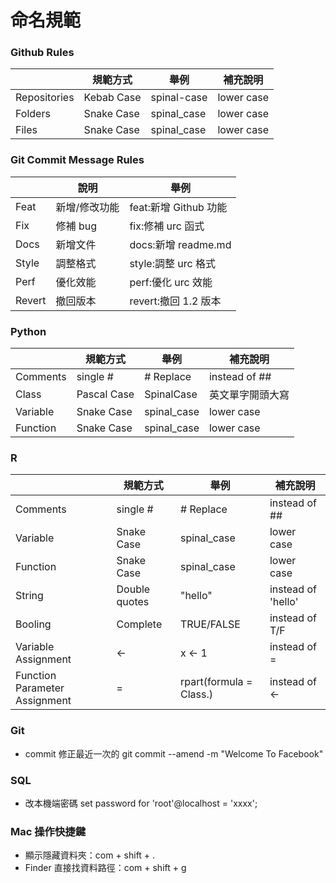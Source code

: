 # 命名規範

### Github Rules
|              | 規範方式   | 舉例        | 補充說明 |
| ------------ | ---------- | ----------- | -------- |
| Repositories | Kebab Case | spinal-case | lower case   |
| Folders      | Snake Case | spinal_case | lower case   |
| Files        | Snake Case | spinal_case | lower case   |

### Git Commit Message Rules
|        | 說明          | 舉例                  |
| ------ | ------------- | --------------------- |
| Feat   | 新增/修改功能 | feat:新增 Github 功能 |
| Fix    | 修補 bug      | fix:修補 urc 函式     |
| Docs   | 新增文件      | docs:新增 readme.md   |
| Style  | 調整格式      | style:調整 urc 格式   |
| Perf   | 優化效能      | perf:優化 urc 效能    |
| Revert | 撤回版本      | revert:撤回 1.2 版本  |

### Python
|              | 規範方式   | 舉例        | 補充說明 |
| ------------ | ---------- | ----------- | -------- |
| Comments | single # | # Replace | instead of ##   |
| Class | Pascal Case | SpinalCase | 英文單字開頭大寫   |
| Variable | Snake Case | spinal_case | lower case   |
| Function | Snake Case | spinal_case | lower case   |

### R
|              | 規範方式   | 舉例        | 補充說明 |
| ------------ | ---------- | ----------- | -------- |
| Comments | single # | # Replace | instead of ##   |
| Variable | Snake Case | spinal_case | lower case   |
| Function | Snake Case | spinal_case | lower case   |
| String | Double quotes | "hello" |  instead of 'hello'   |
| Booling | Complete | TRUE/FALSE | instead of T/F   |
| Variable Assignment | <- | x <- 1 | instead of =   |
| Function Parameter Assignment | = | rpart(formula = Class.) | instead of <-   |


### Git
- commit 修正最近一次的
git commit --amend -m "Welcome To Facebook"

### SQL
- 改本機端密碼
set password for 'root'@localhost = 'xxxx';
### Mac 操作快捷鍵
- 顯示隱藏資料夾：com + shift + .
- Finder 直接找資料路徑：com + shift + g
